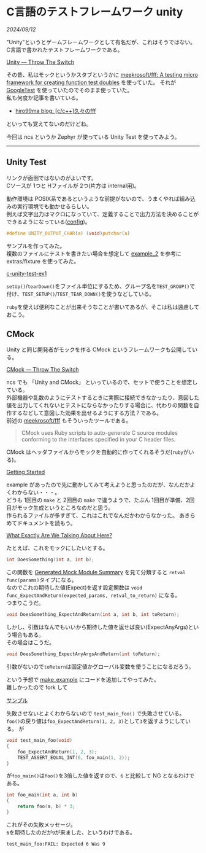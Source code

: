 # C言語のテストフレームワーク unity

<i>2024/09/12</i>

"Unity"というとゲームフレームワークとして有名だが、これはそうではない。  
C言語で書かれたテストフレームワークである。

[Unity — Throw The Switch](https://www.throwtheswitch.org/unity)

その昔、私はモックというかスタブというかに [meekrosoft/fff: A testing micro framework for creating function test doubles](https://github.com/meekrosoft/fff) を使っていた。
それが [GoogleTest](https://google.github.io/googletest/) を使っていたのでそのまま使っていた。  
私も何度か記事を書いている。

* [hiro99ma blog: \[c/c++\]久々のfff](https://hiro99ma.blogspot.com/2021/03/ccfff.html)

といっても覚えてないのだけどね。

今回は ncs というか Zephyr が使っている Unity Test を使ってみよう。

----

## Unity Test

リンクが面倒ではないのがよいです。  
Cソースが 1つと Hファイルが 2つ(片方は internal用)。

動作環境は POSIX系であるというような前提がないので、うまくやれば組み込みの実行環境でも動かせるらしい。  
例えば文字出力はマクロになっていて、定義することで出力方法を決めることができるようになっている([config](https://github.com/ThrowTheSwitch/Unity/blob/master/docs/UnityConfigurationGuide.md#toolset-customization))。

```c
#define UNITY_OUTPUT_CHAR(a) (void)putchar(a)
```

サンプルを作ってみた。  
複数のファイルにテストを書きたい場合を想定して [example_2](https://github.com/ThrowTheSwitch/Unity/tree/master/examples/example_2) を参考に extras/fixture を使ってみた。

[c-unity-test-ex1](https://github.com/hirokuma/c-unity-test-ex1)

`setUp()`/`tearDown()`をファイル単位にするため、グループ名を`TEST_GROUP()`で付け、`TEST_SETUP()`/`TEST_TEAR_DOWN()`を使うなどしている。

`ruby`を使えば便利なことが出来そうなことが書いてあるが、そこは私は遠慮しておこう。

## CMock

Unity と同じ開発者がモックを作る CMock というフレームワークも公開している。

[CMock — Throw The Switch](https://www.throwtheswitch.org/cmock)

ncs でも 「Unity and CMock」 といっているので、セットで使うことを想定している。  
外部機器や乱数のようにテストするときに実際に接続できなかったり、意図した値を出力してくれないとテストにならなかったりする場合に、代わりの関数を自作するなどして意図した効果を出せるようにする方法？である。  
前述の [meekrosoft/fff](https://github.com/meekrosoft/fff) もそういったツールである。

> CMock uses Ruby scripts to auto-generate C source modules conforming to the interfaces specified in your C header files.

CMock はヘッダファイルからモックを自動的に作ってくれるそうだ(`ruby`がいる)。

[Getting Started](https://github.com/ThrowTheSwitch/CMock?tab=readme-ov-file#getting-started) 

example があったので先に動かしてみて考えようと思ったのだが、なんだかよくわからない・・・。  
どうも 1回目の `make` と 2回目の `make` で違うようで、たぶん 1回目が準備、2回目がモック生成というところなのだと思う。  
作られるファイルが多すぎて、これはこれでなんだかわからなかった。
あきらめてドキュメントを読もう。

[What Exactly Are We Talking About Here?](https://github.com/ThrowTheSwitch/CMock/blob/master/docs/CMock_Summary.md#what-exactly-are-we-talking-about-here)

たとえば、これをモックにしたいとする。

```c
int DoesSomething(int a, int b);
```

この関数を [Generated Mock Module Summary](https://github.com/ThrowTheSwitch/CMock/blob/master/docs/CMock_Summary.md#generated-mock-module-summary) を見て分類すると `retval func(params)`タイプになる。  
なのでこれの期待した値(Expect)を返す設定関数は `void func_ExpectAndReturn(expected_params, retval_to_return)` になる。  
つまりこうだ。

```c
void DoesSomething_ExpectAndReturn(int a, int b, int toReturn);
```

しかし、引数はなんでもいいから期待した値を返せば良い(ExpectAnyArgs)という場合もある。  
その場合はこうだ。

```c
void DoesSomething_ExpectAnyArgsAndReturn(int toReturn);
```

引数がないので`toReturn`は固定値かグローバル変数を使うことになるだろう。

という予想で [make_example](https://github.com/ThrowTheSwitch/CMock/tree/master/examples/make_example) にコードを追加してやってみた。  
難しかったので fork して

[サンプル](https://github.com/hirokuma/CMock/tree/hirokuma/sample/examples/make_example)

失敗させないとよくわからないので `test_main_foo()` で失敗させている。
`foo()`の戻り値は`foo_ExpectAndReturn(1, 2, 3)`として`3`を返すようにしている。  が

```c
void test_main_foo(void)
{
    foo_ExpectAndReturn(1, 2, 3);
    TEST_ASSERT_EQUAL_INT(6, foo_main(1, 2));
}
```

が`foo_main()`は`foo()`を3倍した値を返すので、`6` と比較して NG となるわけである。

```c
int foo_main(int a, int b)
{
    return foo(a, b) * 3;
}
```

これがその失敗メッセージ。  
`6`を期待したのだが`9`が来ました、というわけである。

```
test_main_foo:FAIL: Expected 6 Was 9
```
